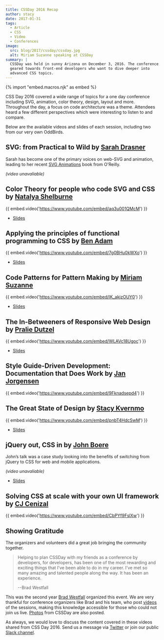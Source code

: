 ```yaml
---
title: CSSDay 2016 Recap
author: stacy
date: 2017-01-31
tags:
  - Article
  - CSS
  - Video
  - Conferences
image:
  src: blog/2017/cssday/cssday.jpg
  alt: Miriam Suzanne speaking at CSSDay
summary: |
  CSSDay was held in sunny Arizona on December 3, 2016. The conference is
  geared towards front-end developers who want to dive deeper into
  advanced CSS topics.
---
```


{% import "embed.macros.njk" as embed %}

CSS Day 2016 covered a wide range of topics for a one day conference
including SVG, animation, color theory, design, layout and more.
Throughout the day, a focus on code architecture was a theme. Attendees
heard a few different perspectives which were interesting to listen to
and compare.

Below are the available videos and slides of each session, including two
from our very own OddBirds.

## SVG: from Practical to Wild by [Sarah Drasner]

Sarah has become one of the primary voices on web-SVG and animation,
leading to her recent [SVG Animations] book from O'Reilly.

*(video unavaliable)*

[Sarah Drasner]: https://twitter.com/sarah_edo
[SVG Animations]: https://www.oreilly.com/library/view/svg-animations/9781491939697/

## Color Theory for people who code SVG and CSS by [Natalya Shelburne]

{{ embed.video('https://www.youtube.com/embed/aq3u001QMcM') }}

- [Slides](https://docs.google.com/presentation/d/1ytSMRNpNrD9CWms351X4xelQuJT24tIqKnIzSbe2OQ0/edit?usp=sharing)

[Natalya Shelburne]: https://twitter.com/natalyathree

## Applying the principles of functional programming to CSS by [Ben Adam]

{{ embed.video('https://www.youtube.com/embed/7g0BHu0kWXo') }}

- [Slides](https://css-day.surge.sh/)

[Ben Adam]: https://twitter.com/benadam11

## Code Patterns for Pattern Making by [Miriam Suzanne]

{{ embed.video('https://www.youtube.com/embed/lK_akjzOUY0') }}

- [Slides](https://oddbooksapp.com/book/pattern-making)

[Miriam Suzanne]: https://twitter.com/mirisuzanne/

## The In-Betweeners of Responsive Web Design by [Pralie Dutzel]

{{ embed.video('https://www.youtube.com/embed/WLAVc18Ugoc') }}

- [Slides](http://praliedutzel.com/talks/betweeners-responsive-web-design/)

[Pralie Dutzel]: https://twitter.com/praliedutzel

## Style Guide-Driven Development: Documentation that Does Work by [Jan Jorgensen]

{{ embed.video('https://www.youtube.com/embed/9Fknadsepd4') }}

[Jan Jorgensen]: https://twitter.com/ramblinjan

## The Great State of Design by [Stacy Kvernmo]

{{ embed.video('https://www.youtube.com/embed/pnbT4HdcSwM') }}

- [Slides](https://www.slideshare.net/Funstacy/the-great-state-of-design-with-css-grid-layout-and-friends)

[Stacy Kvernmo]: https://twitter.com/stacykvernmo

## jQuery out, CSS in by [John Boere]

John’s talk was a case study looking into the benefits of switching from
jQuery to CSS for web and mobile applications.

*(video unavaliable)*

- [Slides](https://www.dropbox.com/s/u2sz0yfjl4753y7/1612_CSSday.pdf)

[John Boere]: https://twitter.com/cliffhangersolu

## Solving CSS at scale with your own UI framework by [CJ Cenizal]

{{ embed.video('https://www.youtube.com/embed/CbPYf9FslXw') }}

[CJ Cenizal]: https://twitter.com/TheCJCenizal

## Showing Gratitude

The organizers and volunteers did a great job bringing the community
together.

> Helping to plan CSSDay with my friends as a conference by developers,
> for developers, has been one of the most rewarding and exciting things
> that I've been able to do in my career. I’ve met so many amazing and
> talented people along the way. It has been an experience.
>
> --Brad Westfall

This was the second year [Brad Westfall] organized this event. We are
very thankful for conference organizers like Brad and his team, who post
[videos] of the sessions, making this knowledge accessible for those who
could not join us live. [Photos] from CSSDay are also posted.

As always, we would love to discuss the content covered in these videos
shared from CSS Day 2016. Send us a message via [Twitter] or join our
public [Slack channel].

[Brad Westfall]: https://twitter.com/bradwestfall
[videos]: https://www.youtube.com/playlist?list=PL5BdnUqEm29YljPlrGujuCb0l0bdMutY_
[Photos]: https://drive.google.com/drive/folders/0B0xOcf_BzQVlZGJHaGVWa3Bhc0k
[Twitter]: https://twitter.com/oddbird
[Slack channel]: http://friends.oddbird.net
